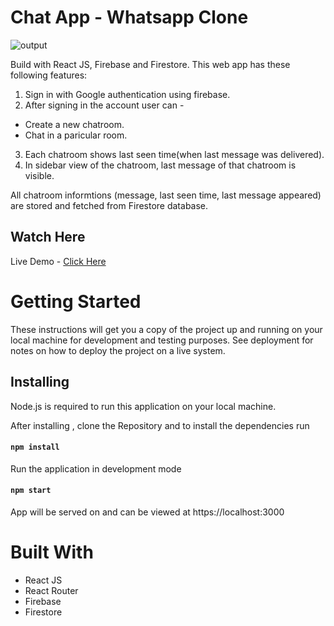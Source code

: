 # Chat App - Whatsapp Clone

![output](https://user-images.githubusercontent.com/88406499/137404103-eb151c0a-21b3-487f-a15c-ffac5f8ddc88.png)

Build with React JS, Firebase and Firestore. This web app has these following features:
1. Sign in with Google authentication using firebase.
2. After signing in the account user can - 
* Create a new chatroom.
* Chat in a paricular room.
3. Each chatroom shows last seen time(when last message was delivered).
4. In sidebar view of the chatroom, last message of that chatroom is visible.

All chatroom informtions (message, last seen time, last message appeared) are stored and fetched from Firestore database.

## Watch Here
Live Demo - [Click Here](https://whatsapp-clone-e3506.web.app/)


# Getting Started

These instructions will get you a copy of the project up and running on your local machine for development and testing purposes. See deployment for notes on how to deploy the project on a live system.

## Installing
Node.js is required to run this application on your local machine.

After installing , clone the Repository and to install the dependencies run
#### `npm install`

Run the application in development mode
#### `npm start`
App will be served on and can be viewed at https://localhost:3000

# Built With
* React JS
* React Router
* Firebase
* Firestore
